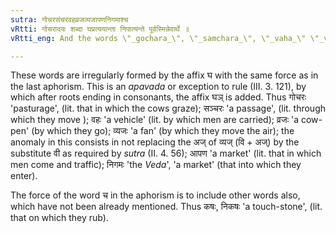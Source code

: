 ```yaml
---
sutra: गोचरसंचरवहव्रजव्यजापणनिगमाश्च
vRtti: गोचरादयः शब्दा घप्रत्ययान्ता निपात्यन्ते पूर्वस्मिन्नेवार्थे ॥
vRtti_eng: And the words \"_gochara_\", \"_samchara_\", \"_vaha_\" \"_vraja_\", \"_vyaja_\", \"_apana_\" and \"_nigama_\" are anomalous.

---
```

These words are irregularly formed by the affix घ with the same force as in the last aphorism. This is an _apavada_ or exception to rule (III. 3. 121), by which after roots ending in consonants, the affix घञ् is added. Thus गोचरः 'pasturage', (lit. that in which the cows graze); सञ्चरः 'a passage', (lit. through which they move ); वहः 'a vehicle' (lit. by which men are carried); व्रजः 'a cow-pen' (by which they go); व्यजः 'a fan' (by which they move the air); the anomaly in this consists in not replacing the अज् of व्यज् (वि + अज्) by the substitute वी as required by _sutra_ (II. 4. 56); आपण 'a market' (lit. that in which men come and traffic); निगमः 'the _Veda_', 'a market' (that into which they enter).

The force of the word च in the aphorism is to include other words also, which have not been already mentioned. Thus कषः, निकषः 'a touch-stone', (lit. that on which they rub).